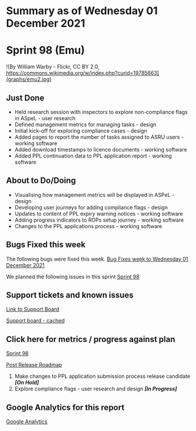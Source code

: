 # Summary as of Wednesday 01 December 2021 

# Sprint 98 (Emu)

![By William Warby - Flickr, CC BY 2.0, https://commons.wikimedia.org/w/index.php?curid=19785663](graphs/emu2.jpg)

## Just Done
* Held research session with inspectors to explore non-compliance flags in ASpeL - user research
* Defined management metrics for managing tasks - design
* Initial kick-off for exploring compliance cases - design
* Added pages to report the number of tasks assigned to ASRU users - working software
* Added download timestamps to licence documents - working software
* Added PPL continuation data to PPL application report - working software

## About to Do/Doing
* Visualising how management metrics will be displayed in ASPeL - design 
* Developing user journeys for adding compliance flags - design
* Updates to content of PPL expiry warning notices - working software
* Adding progress indicators to ROPs setup journey - working software
* Changes to the PPL applications process - working software

## Bugs Fixed this week
The following bugs were fixed this week.
[Bug Fixes week to Wednesday 01 December 2021](graphs/bugs01122021.png)

We planned the following issues in this sprint 
[Sprint 98](graphs/sprint01122021.png)

## Support tickets and known issues
[Link to Support Board](https://collaboration.homeoffice.gov.uk/jira/secure/RapidBoard.jspa?rapidView=1717&selectedIssue=ASSB-253)

[Support board - cached](graphs/supportBoard01122021.png)

## Click here for metrics / progress against plan
[Sprint 98](graphs/progress01122021.png)

[Post Release Roadmap](graphs/roadmap01122021.png)

1. Make changes to PPL application submission process release candidate ***[On Hold]***
2. Explore compliance flags - user research and design ***[In Progress]***

## Google Analytics for this report
[Google Analytics](graphs/GA01122021.png)

